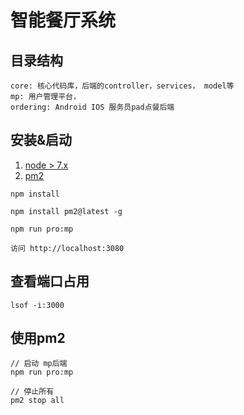 # 智能餐厅系统

## 目录结构
```
core: 核心代码库，后端的controller，services， model等
mp: 用户管理平台，
ordering: Android IOS 服务员pad点餐后端

```


## 安装&启动
1. [node > 7.x](https://nodejs.org/en/)
2. [pm2](http://pm2.keymetrics.io/)
```
npm install

npm install pm2@latest -g

npm run pro:mp

访问 http://localhost:3080
```

## 查看端口占用
```
lsof -i:3000
```


## 使用pm2

```
// 启动 mp后端
npm run pro:mp

// 停止所有
pm2 stop all

```

